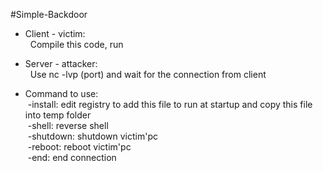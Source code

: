#Simple-Backdoor
+ Client - victim:<br>
    &nbsp; Compile this code, run<br>
+ Server - attacker:<br>
   &nbsp; Use nc -lvp (port) and wait for the connection from client

+ Command to use:<br>
  &nbsp;-install: edit registry to add this file to run at startup and copy this file into temp folder<br>
  &nbsp;-shell: reverse shell<br>
  &nbsp;-shutdown: shutdown victim'pc<br>
  &nbsp;-reboot: reboot victim'pc<br>
  &nbsp;-end: end connection<br>
